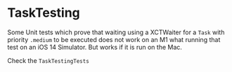 # TaskTesting

Some Unit tests which prove that waiting using a XCTWaiter for a `Task` with priority `.medium` to be executed does not work on an M1 what running that test on an iOS 14 Simulator. But works if it is run on the Mac.

Check the `TaskTestingTests`
